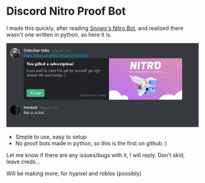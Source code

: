 # Discord Nitro Proof Bot

I made this quickly, after reading [Snowy's Nitro Bot](https://github.com/Snowwy1337/Discord-Nitro-Proof-Bot), and realised there wasn't one written in python, so here it is.

![Nitro Example](editing/capture.PNG)

- Simple to use, easy to setup
- No proof bots made in python, so this is the first on github :)

Let me know if there are any issues/bugs with it, I will reply.
Don't skid, leave creds...

Will be making more, for hypixel and roblox (possibly)